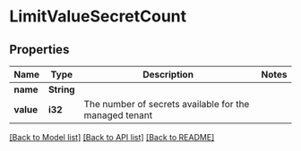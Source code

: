 # LimitValueSecretCount

## Properties

Name | Type | Description | Notes
------------ | ------------- | ------------- | -------------
**name** | **String** |  | 
**value** | **i32** | The number of secrets available for the managed tenant | 

[[Back to Model list]](../README.md#documentation-for-models) [[Back to API list]](../README.md#documentation-for-api-endpoints) [[Back to README]](../README.md)


